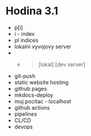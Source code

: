 # Hodina 3.1
* p[i]
* i - index
* pl indices
* lokalni vyvojovy server
*  - > [lokal] [dev server]
* git-push
* static website hosting
* github pages 
* mkdocs-deploy
* muj pocitac - localhost
* github actions 
* pipelines
* CL/CD
* devops

